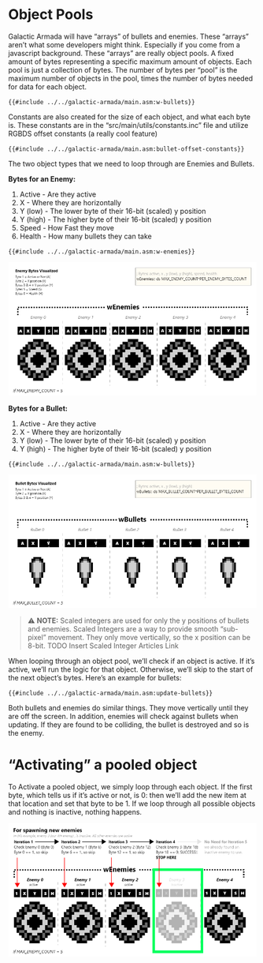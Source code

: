 # Object Pools

Galactic Armada will have “arrays” of bullets and enemies. These “arrays” aren’t what some developers might think. Especially if you come from a javascript background. These “arrays” are really object pools. A fixed amount of bytes representing a specific maximum amount of objects. Each pool is just a collection of bytes. The number of bytes per “pool” is the maximum number of objects in the pool, times the number of bytes needed for data for each object.


```rgbasm,linenos,start={{#line_no_of "" ../../galactic-armada/main.asm:w-bullets}}
{{#include ../../galactic-armada/main.asm:w-bullets}}
```
Constants are also created for the size of each object, and what each byte is. These constants are in the “src/main/utils/constants.inc” file and utilize RGBDS offset constants (a really cool feature)

```rgbasm,linenos,start={{#line_no_of "" ../../galactic-armada/main.asm:bullet-offset-constants}}
{{#include ../../galactic-armada/main.asm:bullet-offset-constants}}
```

The two object types that we need to loop through are Enemies and Bullets.

**Bytes for an Enemy:**

1. Active - Are they active
2. X - Where they are horizontally
3. Y (low) - The lower byte of their 16-bit (scaled) y position
4. Y (high) - The higher byte of their 16-bit (scaled) y position
5. Speed - How Fast they move
6. Health - How many bullets they can take

```rgbasm,linenos,start={{#line_no_of "" ../../galactic-armada/main.asm:w-enemies}}
{{#include ../../galactic-armada/main.asm:w-enemies}}
```

![EnemyBytesVisualized.png](../assets/part3/img/EnemyBytesVisualized.png)

**Bytes for a Bullet:**

1. Active - Are they active
2. X - Where they are horizontally
3. Y (low) - The lower byte of their 16-bit (scaled) y position
4. Y (high) - The higher byte of their 16-bit (scaled) y position

```rgbasm,linenos,start={{#line_no_of "" ../../galactic-armada/main.asm:w-bullets}}
{{#include ../../galactic-armada/main.asm:w-bullets}}
```


![BulletBytesVisualized.png](../assets/part3/img/BulletBytesVisualized.png)

> ⚠️ **NOTE:** Scaled integers are used for only the y positions of bullets and enemies. Scaled Integers are a way to provide smooth “sub-pixel” movement. They only move vertically, so the x position can be 8-bit.
TODO Insert Scaled Integer Articles Link

When looping through an object pool, we’ll check if an object is active. If it’s active, we’ll run the logic for that object. Otherwise, we’ll skip to the start of the next object’s bytes. Here’s an example for bullets:

```rgbasm,linenos,start={{#line_no_of "" ../../galactic-armada/main.asm:update-bullets}}
{{#include ../../galactic-armada/main.asm:update-bullets}}
```

Both bullets and enemies do similar things. They move vertically until they are off the screen. In addition, enemies will check against bullets when updating. If they are found to be colliding, the bullet is destroyed and so is the enemy.


# “Activating” a pooled object

To Activate a pooled object, we simply loop through each object. If the first byte, which tells us if it’s active or not, is 0: then we’ll add the new item at that location and set that byte to be 1. If we loop through all possible objects and nothing is inactive, nothing happens.

![Spawning Enemies.png](../assets/part3/img/Spawning_Enemies.png)
